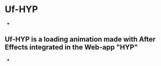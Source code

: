 # Uf-HYP
-


## Uf-HYP is a loading animation made with After Effects integrated in the Web-app "HYP"
-
